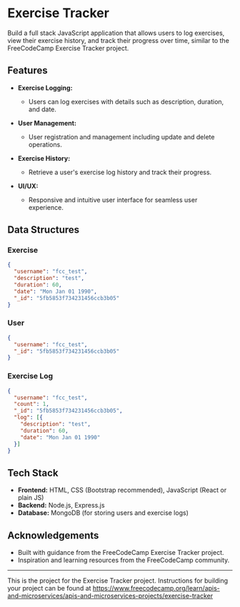 # Exercise Tracker

Build a full stack JavaScript application that allows users to log exercises, view their exercise history, and track their progress over time, similar to the FreeCodeCamp Exercise Tracker project.

## Features

- **Exercise Logging:**
  - Users can log exercises with details such as description, duration, and date.
  
- **User Management:**
  - User registration and management including update and delete operations.
  
- **Exercise History:**
  - Retrieve a user's exercise log history and track their progress.
  
- **UI/UX:**
  - Responsive and intuitive user interface for seamless user experience.

## Data Structures

### Exercise

```json
{
  "username": "fcc_test",
  "description": "test",
  "duration": 60,
  "date": "Mon Jan 01 1990",
  "_id": "5fb5853f734231456ccb3b05"
}
```

### User

```json
{
  "username": "fcc_test",
  "_id": "5fb5853f734231456ccb3b05"
}
```

### Exercise Log

```json
{
  "username": "fcc_test",
  "count": 1,
  "_id": "5fb5853f734231456ccb3b05",
  "log": [{
    "description": "test",
    "duration": 60,
    "date": "Mon Jan 01 1990"
  }]
}
```

## Tech Stack

- **Frontend:** HTML, CSS (Bootstrap recommended), JavaScript (React or plain JS)
- **Backend:** Node.js, Express.js
- **Database:** MongoDB (for storing users and exercise logs)

## Acknowledgements

- Built with guidance from the FreeCodeCamp Exercise Tracker project.
- Inspiration and learning resources from the FreeCodeCamp community.


---
This is the project for the Exercise Tracker project. Instructions for building your project can be found at https://www.freecodecamp.org/learn/apis-and-microservices/apis-and-microservices-projects/exercise-tracker

